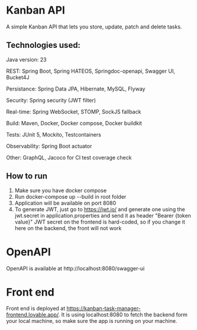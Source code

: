 # Kanban API

A simple Kanban API that lets you store, update, patch and delete tasks.

## Technologies used:

Java version: 23

REST: Spring Boot, Spring HATEOS, Springdoc-openapi, Swagger UI, Bucket4J

Persistance: Spring Data JPA, Hibernate, MySQL, Flyway

Security: Spring security (JWT filter)

Real-time: Spring WebSocket, STOMP, SockJS fallback

Build: Maven, Docker, Docker compose, Docker buildkit

Tests: JUnit 5, Mockito, Testcontainers

Observability: Spring Boot actuator

Other: GraphQL, Jacoco for CI test coverage check

## How to run

1. Make sure you have docker compose
2. Run docker-compose up --build in root folder
3. Application will be available on port 8080 
4. To generate JWT, just go to https://jwt.io/ and generate one using the jwt.secret in application.properties and send it as header "Bearer {token value}"
   JWT secret on the frontend is hard-coded, so if you change it here on the backend, the front will not work

# OpenAPI

OpenAPI is available at http://localhost:8080/swagger-ui

# Front end

Front end is deployed at https://kanban-task-manager-frontend.lovable.app/. It is using localhost:8080 to fetch the backend form your local machine, so make sure the app is running on your machine.
